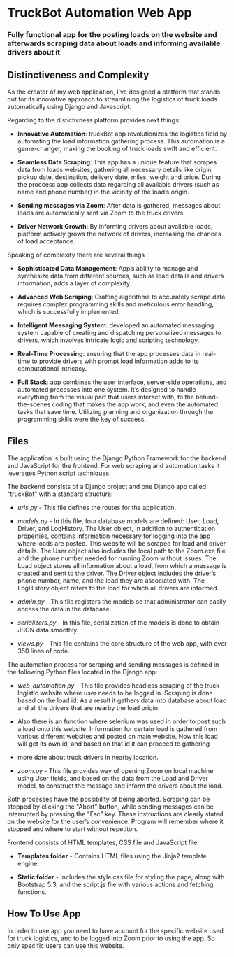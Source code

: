 # **TruckBot Automation Web App**

### Fully functional app for the posting loads on the website and afterwards scraping data about loads and informing available drivers about it

## **Distinctiveness and Complexity**

As the creator of my web application, I’ve designed a platform that stands out for its innovative approach to streamlining the logistics of truck loads automatically using Django and Javascript.

Regarding to the distictivness platform provides next things:

* **Innovative Automation**: truckBot app revolutionizes the logistics field by automating the load information gathering process. This automation is a game-changer, making the booking of truck loads swift and efficient.

* **Seamless Data Scraping**: This app has a unique feature that scrapes data from loads websites, gathering all necessary details like origin, pickup date, destination, delivery date, miles, weight and price. During the proccess app collects data regarding all available drivers (such as name and phone number) in the vicinity of the load’s origin.

* **Sending messages via Zoom**: After data is gathered, messages about loads are automatically sent via Zoom to the truck drivers 

* **Driver Network Growth**: By informing drivers about available loads, platform actively grows the network of drivers, increasing the chances of load acceptance.

Speaking of complexity there are several things :

* **Sophisticated Data Management**: App’s ability to manage and synthesize data from different sources, such as load details and drivers information, adds a layer of complexity.

* **Advanced Web Scraping**: Crafting algorithms to accurately scrape data requires complex programming skills and meticulous error handling, which is successfully implemented.

* **Intelligent Messaging System**: developed an automated messaging system capable of creating and dispatching personalized messages to drivers, which involves intricate logic and scripting technology.

* **Real-Time Processing**: ensuring that the app processes data in real-time to provide drivers with prompt load information adds to its computational intricacy.

* **Full Stack**: app combines the user interface, server-side operations, and automated processes into one system. It’s designed to handle everything from the visual part that users interact with, to the behind-the-scenes coding that makes the app work, and even the automated tasks that save time. Utilizing planning and organization through the programming skills were the key of success.


## **Files**
The application is built using the Django Python Framework for the backend and JavaScript for the frontend. For web scraping and automation tasks it leverages Python script techniques.

The backend consists of a Django project and one Django app called “truckBot” with a standard structure:

* *urls.py* - This file defines the routes for the application.

* *models.py* - In this file, four database models are defined: User, Load, Driver, and LogHistory. The User object, in addition to authentication properties, contains information necessary for logging into the app where loads are posted. This website will be scraped for load and driver details. The User object also includes the local path to the Zoom.exe file and the phone number needed for running Zoom without issues. The Load object stores all information about a load, from which a message is created and sent to the driver. The Driver object includes the driver’s phone number, name, and the load they are associated with. The LogHistory object refers to the load for which all drivers are informed.

* *admin.py* - This file registers the models so that administrator can easily access the data in the database.

* *serializers.py* - In this file, serialization of the models is done to obtain JSON data smoothly.

* *views.py* - This file contains the core structure of the web app, with over 350 lines of code.

The automation process for scraping and sending messages is defined in the following Python files located in the Django app:

* *web_automation.py* - This file provides headless scraping of the truck logistic website where user needs to be logged in. Scraping is done based on the load id. As a result it gathers data into database about load and all the drivers that are nearby the load origin.
* Also there is an function where selenium was used in order to post such a load onto this website. Information for certain load is gathered from various different websites and posted on main website. Now this load will get its own id, and based on that id it can proceed to gathering
* more date about truck drivers in nearby location.

* *zoom.py* - This file provides way of opening Zoom on local machine using User fields, and based on the data from the Load and Driver model, to construct the message and inform the drivers about the load.

Both processes have the possibility of being aborted. Scraping can be stopped by clicking the "Abort" button, while sending messages can be interrupted by pressing the "Esc" key. These instructions are clearly stated on the website for the user’s convenience. Program will remember where it stopped and where to start without repetiton.

Frontend consists of HTML templates, CSS file and JavaScript file:

* **Templates folder** -  Contains HTML files using the Jinja2 template engine.

* **Static folder** - Includes the style.css file for styling the page, along with Bootstrap 5.3, and the script.js file with various actions and fetching functions.


## **How To Use App**

In order to use app you need to have account for the specific website used for truck logistics, and to be logged into Zoom prior to using the app. So only specific users can use this website.


